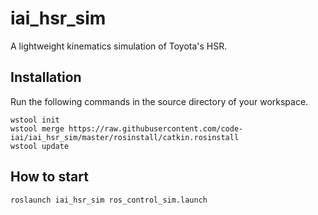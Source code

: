 # iai_hsr_sim
 A lightweight kinematics simulation of Toyota's HSR.

## Installation
Run the following commands in the source directory of your workspace.
```
wstool init
wstool merge https://raw.githubusercontent.com/code-iai/iai_hsr_sim/master/rosinstall/catkin.rosinstall
wstool update
```

## How to start
```
roslaunch iai_hsr_sim ros_control_sim.launch
```
